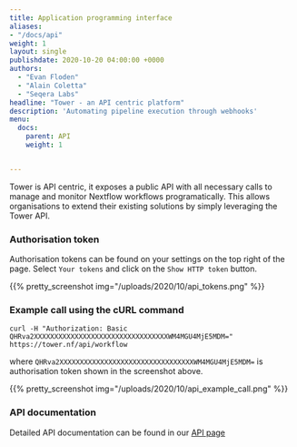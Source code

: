 ```yaml
---
title: Application programming interface
aliases:
- "/docs/api"
weight: 1
layout: single
publishdate: 2020-10-20 04:00:00 +0000
authors:
  - "Evan Floden"
  - "Alain Coletta"
  - "Seqera Labs"
headline: "Tower - an API centric platform"
description: 'Automating pipeline execution through webhooks'
menu:
  docs:
    parent: API
    weight: 1


---
```


Tower is API centric, it exposes a public API with all necessary calls to manage and monitor Nextflow workflows programatically. This allows organisations to extend their existing solutions by simply leveraging the Tower API.

### Authorisation token

Authorisation tokens can be found on your settings on the top right of the page. Select `Your tokens` and click on the `Show HTTP token` button.

{{% pretty_screenshot img="/uploads/2020/10/api_tokens.png" %}}


### Example call using the cURL command

```curl -H "Authorization: Basic QHRva2XXXXXXXXXXXXXXXXXXXXXXXXXXXXXXXXXWM4MGU4MjE5MDM=" https://tower.nf/api/workflow```

where `QHRva2XXXXXXXXXXXXXXXXXXXXXXXXXXXXXXXXXWM4MGU4MjE5MDM=` is authorisation token shown in the screenshot above.  

{{% pretty_screenshot img="/uploads/2020/10/api_example_call.png" %}}

### API documentation

Detailed API documentation can be found in our [API page](https://tower.nf/openapi/index.html)
